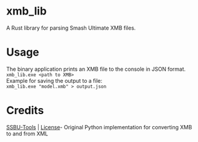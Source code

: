 # xmb_lib
A Rust library for parsing Smash Ultimate XMB files.

# Usage
The binary application prints an XMB file to the console in JSON format.  
`xmb_lib.exe <path to XMB>`  
Example for saving the output to a file:  
`xmb_lib.exe "model.xmb" > output.json`

# Credits
[SSBU-Tools](https://github.com/Sammi-Husky/SSBU-TOOLS) | [License](https://github.com/Sammi-Husky/SSBU-TOOLS/blob/master/LICENSE)- Original Python implementation for converting XMB to and from XML
